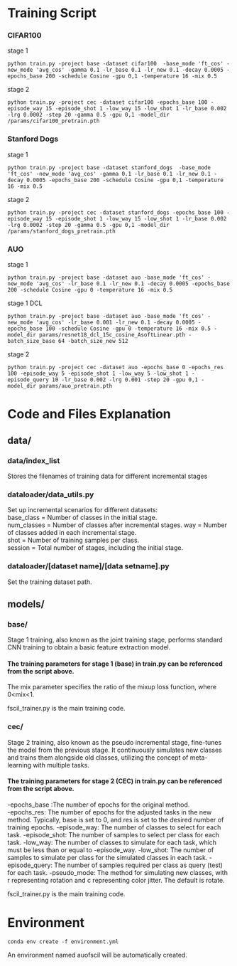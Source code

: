 # Training Script

### CIFAR100
stage 1

    python train.py -project base -dataset cifar100  -base_mode 'ft_cos' -new_mode 'avg_cos' -gamma 0.1 -lr_base 0.1 -lr_new 0.1 -decay 0.0005 -epochs_base 200 -schedule Cosine -gpu 0,1 -temperature 16 -mix 0.5
stage 2

    python train.py -project cec -dataset cifar100 -epochs_base 100 -episode_way 15 -episode_shot 1 -low_way 15 -low_shot 1 -lr_base 0.002 -lrg 0.0002 -step 20 -gamma 0.5 -gpu 0,1 -model_dir /params/cifar100_pretrain.pth

### Stanford Dogs
stage 1

    python train.py -project base -dataset stanford_dogs  -base_mode 'ft_cos' -new_mode 'avg_cos' -gamma 0.1 -lr_base 0.1 -lr_new 0.1 -decay 0.0005 -epochs_base 200 -schedule Cosine -gpu 0,1 -temperature 16 -mix 0.5
stage 2

    python train.py -project cec -dataset stanford_dogs -epochs_base 100 -episode_way 15 -episode_shot 1 -low_way 15 -low_shot 1 -lr_base 0.002 -lrg 0.0002 -step 20 -gamma 0.5 -gpu 0,1 -model_dir /params/stanford_dogs_pretrain.pth

### AUO
stage 1

    python train.py -project base -dataset auo -base_mode 'ft_cos' -new_mode 'avg_cos' -lr_base 0.1 -lr_new 0.1 -decay 0.0005 -epochs_base 200 -schedule Cosine -gpu 0 -temperature 16 -mix 0.5
stage 1 DCL

    python train.py -project base -dataset auo -base_mode 'ft_cos' -new_mode 'avg_cos' -lr_base 0.001 -lr_new 0.1 -decay 0.0005 -epochs_base 100 -schedule Cosine -gpu 0 -temperature 16 -mix 0.5 -model_dir params/resnet18_dcl_15c_cosine_AsoftLinear.pth -batch_size_base 64 -batch_size_new 512
stage 2

    python train.py -project cec -dataset auo -epochs_base 0 -epochs_res 100 -episode_way 5 -episode_shot 1 -low_way 5 -low_shot 1 -episode_query 10 -lr_base 0.002 -lrg 0.001 -step 20 -gpu 0,1 -model_dir params/auo_pretrain.pth





# Code and Files Explanation

## data/
### data/index_list
Stores the filenames of training data for different incremental stages
### dataloader/data_utils.py
Set up incremental scenarios for different datasets:  
base_class = Number of classes in the initial stage.  
num_classes = Number of classes after incremental stages. 
way = Number of classes added in each incremental stage.  
shot = Number of training samples per class.  
session = Total number of stages, including the initial stage.
### dataloader/[dataset name]/[data setname].py
Set the training dataset path.

## models/
### base/
Stage 1 training, also known as the joint training stage, performs standard CNN training to obtain a basic feature extraction model.
#### The training parameters for stage 1 (base) in train.py can be referenced from the script above. 
The mix parameter specifies the ratio of the mixup loss function, where 0<mix<1.

fscil_trainer.py is the main training code.

### cec/
Stage 2 training, also known as the pseudo incremental stage, fine-tunes the model from the previous stage. It continuously simulates new classes and trains them alongside old classes, utilizing the concept of meta-learning with multiple tasks.

#### The training parameters for stage 2 (CEC) in train.py can be referenced from the script above. 
-epochs_base :The number of epochs for the original method.  
-epochs_res: The number of epochs for the adjusted tasks in the new method. Typically, base is set to 0, and res is set to the desired number of training epochs. 
-episode_way: The number of classes to select for each task.
-episode_shot: The number of samples to select per class for each task.
-low_way: The number of classes to simulate for each task, which must be less than or equal to -episode_way.
-low_shot: The number of samples to simulate per class for the simulated classes in each task.
-episode_query: The number of samples required per class as query (test) for each task.
-pseudo_mode: The method for simulating new classes, with r representing rotation and c representing color jitter. The default is rotate.

fscil_trainer.py is the main training code.

# Environment
    conda env create -f environment.yml

An environment named auofscil will be automatically created.